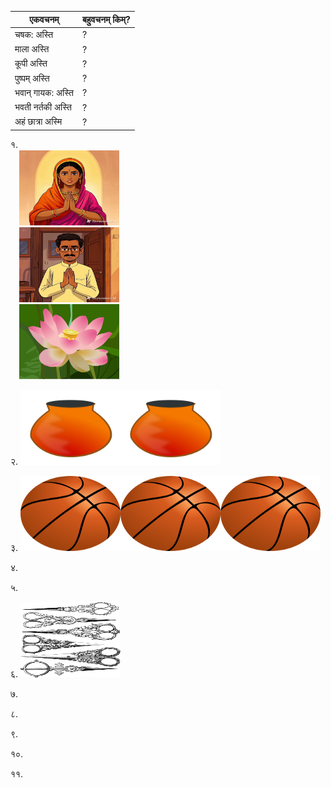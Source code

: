 एकवचनम् | बहुवचनम् किम्? |
|----|----|
चषक: अस्ति | ? |
माला अस्ति | ? |
कूपी अस्ति | ? |
पुष्पम् अस्ति | ? |
भवान् गायक: अस्ति | ? |
भवती नर्तकी अस्ति | ? |
अहं छात्रा अस्मि | ? |

१.  
     &emsp;<img src="pics\mahila.jpeg" width="160" height="120" />   
     &emsp;<img src="pics\pursushaha.jpeg" width="160" height="120" />   
     &emsp;<img src="pics/lotus.png" width="160" height="120" />  

२. <img src="pics/pot.png" width="160" height="120" /><img src="pics/pot.png" width="160" height="120" />

३. <img src="pics/ball.png" width="160" height="120"/><img src="pics/ball.png" width="160" height="120"/><img src="pics/ball.png" width="160" height="120"/>

४. 

५. 

६. <img src="pics/kartharyaha.png" width="160" height="120" /> 

७. 

८. 

९. 

१०. 

११. 
